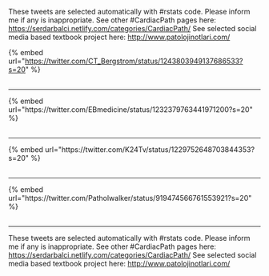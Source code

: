

These tweets are selected automatically with #rstats code. Please inform me if any is inappropriate.
See other #CardiacPath pages here: https://serdarbalci.netlify.com/categories/CardiacPath/ 
See selected social media based textbook project here: http://www.patolojinotlari.com/

{% embed url="https://twitter.com/CT_Bergstrom/status/1243803949137686533?s=20" %}<br>
<br>
<hr>
{% embed url="https://twitter.com/EBmedicine/status/1232379763441971200?s=20" %}<br>
<br>
<hr>
{% embed url="https://twitter.com/K24Tv/status/1229752648703844353?s=20" %}<br>
<br>
<hr>
{% embed url="https://twitter.com/Patholwalker/status/919474566761553921?s=20" %}<br>
<br>
<hr>


These tweets are selected automatically with #rstats code. Please inform me if any is inappropriate.
See other #CardiacPath pages here: https://serdarbalci.netlify.com/categories/CardiacPath/ 
See selected social media based textbook project here: http://www.patolojinotlari.com/
